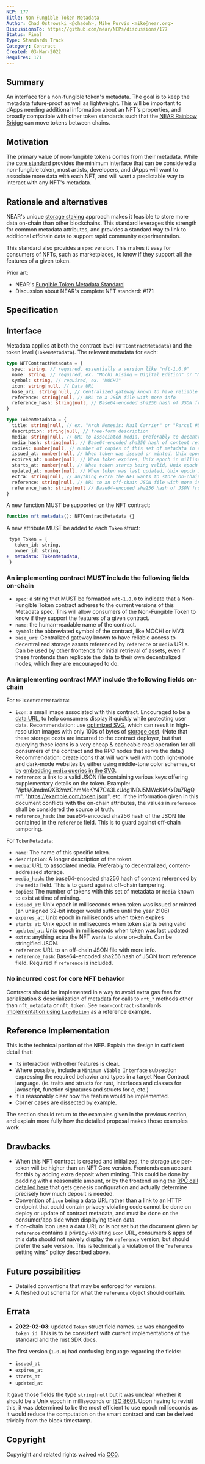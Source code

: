 ```yaml
---
NEP: 177
Title: Non Fungible Token Metadata
Author: Chad Ostrowski <@chadoh>, Mike Purvis <mike@near.org>
DiscussionsTo: https://github.com/near/NEPs/discussions/177
Status: Final
Type: Standards Track
Category: Contract
Created: 03-Mar-2022
Requires: 171
---
```


## Summary

An interface for a non-fungible token's metadata. The goal is to keep the metadata future-proof as well as lightweight. This will be important to dApps needing additional information about an NFT's properties, and broadly compatible with other token standards such that the [NEAR Rainbow Bridge](https://near.org/blog/eth-near-rainbow-bridge/) can move tokens between chains.

## Motivation

The primary value of non-fungible tokens comes from their metadata. While the [core standard][NFT Core] provides the minimum interface that can be considered a non-fungible token, most artists, developers, and dApps will want to associate more data with each NFT, and will want a predictable way to interact with any NFT's metadata.

## Rationale and alternatives

NEAR's unique [storage staking](https://docs.near.org/concepts/storage/storage-staking) approach makes it feasible to store more data on-chain than other blockchains. This standard leverages this strength for common metadata attributes, and provides a standard way to link to additional offchain data to support rapid community experimentation.

This standard also provides a `spec` version. This makes it easy for consumers of NFTs, such as marketplaces, to know if they support all the features of a given token.

Prior art:

- NEAR's [Fungible Token Metadata Standard][FT Metadata]
- Discussion about NEAR's complete NFT standard: #171

## Specification

## Interface

Metadata applies at both the contract level (`NFTContractMetadata`) and the token level (`TokenMetadata`). The relevant metadata for each:

```ts
type NFTContractMetadata = {
  spec: string, // required, essentially a version like "nft-1.0.0"
  name: string, // required, ex. "Mochi Rising — Digital Edition" or "Metaverse 3"
  symbol: string, // required, ex. "MOCHI"
  icon: string|null, // Data URL
  base_uri: string|null, // Centralized gateway known to have reliable access to decentralized storage assets referenced by `reference` or `media` URLs
  reference: string|null, // URL to a JSON file with more info
  reference_hash: string|null, // Base64-encoded sha256 hash of JSON from reference field. Required if `reference` is included.
}

type TokenMetadata = {
  title: string|null, // ex. "Arch Nemesis: Mail Carrier" or "Parcel #5055"
  description: string|null, // free-form description
  media: string|null, // URL to associated media, preferably to decentralized, content-addressed storage
  media_hash: string|null, // Base64-encoded sha256 hash of content referenced by the `media` field. Required if `media` is included.
  copies: number|null, // number of copies of this set of metadata in existence when token was minted.
  issued_at: number|null, // When token was issued or minted, Unix epoch in milliseconds
  expires_at: number|null, // When token expires, Unix epoch in milliseconds
  starts_at: number|null, // When token starts being valid, Unix epoch in milliseconds
  updated_at: number|null, // When token was last updated, Unix epoch in milliseconds
  extra: string|null, // anything extra the NFT wants to store on-chain. Can be stringified JSON.
  reference: string|null, // URL to an off-chain JSON file with more info.
  reference_hash: string|null // Base64-encoded sha256 hash of JSON from reference field. Required if `reference` is included.
}
```

A new function MUST be supported on the NFT contract:

```ts
function nft_metadata(): NFTContractMetadata {}
```

A new attribute MUST be added to each `Token` struct:

```diff
 type Token = {
   token_id: string,
   owner_id: string,
+  metadata: TokenMetadata,
 }
```

### An implementing contract MUST include the following fields on-chain

- `spec`: a string that MUST be formatted `nft-1.0.0` to indicate that a Non-Fungible Token contract adheres to the current versions of this Metadata spec. This will allow consumers of the Non-Fungible Token to know if they support the features of a given contract.
- `name`: the human-readable name of the contract.
- `symbol`: the abbreviated symbol of the contract, like MOCHI or MV3
- `base_uri`: Centralized gateway known to have reliable access to decentralized storage assets referenced by `reference` or `media` URLs. Can be used by other frontends for initial retrieval of assets, even if these frontends then replicate the data to their own decentralized nodes, which they are encouraged to do.

### An implementing contract MAY include the following fields on-chain

For `NFTContractMetadata`:

- `icon`: a small image associated with this contract. Encouraged to be a [data URL](https://developer.mozilla.org/en-US/docs/Web/HTTP/Basics_of_HTTP/Data_URIs), to help consumers display it quickly while protecting user data. Recommendation: use [optimized SVG](https://codepen.io/tigt/post/optimizing-svgs-in-data-uris), which can result in high-resolution images with only 100s of bytes of [storage cost](https://docs.near.org/concepts/storage/storage-staking). (Note that these storage costs are incurred to the contract deployer, but that querying these icons is a very cheap & cacheable read operation for all consumers of the contract and the RPC nodes that serve the data.) Recommendation: create icons that will work well with both light-mode and dark-mode websites by either using middle-tone color schemes, or by [embedding `media` queries in the SVG](https://timkadlec.com/2013/04/media-queries-within-svg/).
- `reference`: a link to a valid JSON file containing various keys offering supplementary details on the token. Example: "/ipfs/QmdmQXB2mzChmMeKY47C43LxUdg1NDJ5MWcKMKxDu7RgQm", "https://example.com/token.json", etc. If the information given in this document conflicts with the on-chain attributes, the values in `reference` shall be considered the source of truth.
- `reference_hash`: the base64-encoded sha256 hash of the JSON file contained in the `reference` field. This is to guard against off-chain tampering.

For `TokenMetadata`:

- `name`:  The name of this specific token.
- `description`: A longer description of the token.
- `media`: URL to associated media. Preferably to decentralized, content-addressed storage.
- `media_hash`: the base64-encoded sha256 hash of content referenced by the `media` field. This is to guard against off-chain tampering.
- `copies`: The number of tokens with this set of metadata or `media` known to exist at time of minting.
- `issued_at`: Unix epoch in milliseconds when token was issued or minted (an unsigned 32-bit integer would suffice until the year 2106)
- `expires_at`: Unix epoch in milliseconds when token expires
- `starts_at`: Unix epoch in milliseconds when token starts being valid
- `updated_at`: Unix epoch in milliseconds when token was last updated
- `extra`: anything extra the NFT wants to store on-chain. Can be stringified JSON.
- `reference`: URL to an off-chain JSON file with more info.
- `reference_hash`: Base64-encoded sha256 hash of JSON from reference field. Required if `reference` is included.

### No incurred cost for core NFT behavior

Contracts should be implemented in a way to avoid extra gas fees for serialization & deserialization of metadata for calls to `nft_*` methods other than `nft_metadata` or `nft_token`. See `near-contract-standards` [implementation using `LazyOption`](https://github.com/near/near-sdk-rs/blob/c2771af7fdfe01a4e8414046752ee16fb0d29d39/examples/fungible-token/ft/src/lib.rs#L71) as a reference example.


## Reference Implementation
[reference-implementation]: #reference-implementation

This is the technical portion of the NEP. Explain the design in sufficient detail that:

- Its interaction with other features is clear.
- Where possible, include a `Minimum Viable Interface` subsection expressing the required behavior and types in a target Near Contract language. (ie. traits and structs for rust, interfaces and classes for javascript, function signatures and structs for c, etc.)
- It is reasonably clear how the feature would be implemented.
- Corner cases are dissected by example.

The section should return to the examples given in the previous section, and explain more fully how the detailed proposal makes those examples work.

## Drawbacks

* When this NFT contract is created and initialized, the storage use per-token will be higher than an NFT Core version. Frontends can account for this by adding extra deposit when minting. This could be done by padding with a reasonable amount, or by the frontend using the [RPC call detailed here](https://docs.near.org/docs/develop/front-end/rpc#genesis-config) that gets genesis configuration and actually determine precisely how much deposit is needed.
* Convention of `icon` being a data URL rather than a link to an HTTP endpoint that could contain privacy-violating code cannot be done on deploy or update of contract metadata, and must be done on the consumer/app side when displaying token data.
* If on-chain icon uses a data URL or is not set but the document given by `reference` contains a privacy-violating `icon` URL, consumers & apps of this data should not naïvely display the `reference` version, but should prefer the safe version. This is technically a violation of the "`reference` setting wins" policy described above.

## Future possibilities

- Detailed conventions that may be enforced for versions.
- A fleshed out schema for what the `reference` object should contain.

## Errata

* **2022-02-03**: updated `Token` struct field names. `id` was changed to `token_id`. This is to be consistent with current implementations of the standard and the rust SDK docs.

The first version (`1.0.0`) had confusing language regarding the fields:
- `issued_at`
- `expires_at`
- `starts_at`
- `updated_at`

It gave those fields the type `string|null` but it was unclear whether it should be a Unix epoch in milliseconds or [ISO 8601](https://www.iso.org/iso-8601-date-and-time-format.html). Upon having to revisit this, it was determined to be the most efficient to use epoch milliseconds as it would reduce the computation on the smart contract and can be derived trivially from the block timestamp.

## Copyright
[copyright]: #copyright

Copyright and related rights waived via [CC0](https://creativecommons.org/publicdomain/zero/1.0/).

[NFT Core]: ../specs/Standards/NonFungibleToken/Core.md
[FT Metadata]: ../specs/Standards/FungibleToken/Metadata.md

